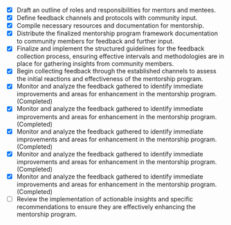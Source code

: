 - [x] Draft an outline of roles and responsibilities for mentors and mentees.
- [x] Define feedback channels and protocols with community input.
- [x] Compile necessary resources and documentation for mentorship.
- [x] Distribute the finalized mentorship program framework documentation to community members for feedback and further input.
- [X] Finalize and implement the structured guidelines for the feedback collection process, ensuring effective intervals and methodologies are in place for gathering insights from community members.
- [X] Begin collecting feedback through the established channels to assess the initial reactions and effectiveness of the mentorship program.
- [x] Monitor and analyze the feedback gathered to identify immediate improvements and areas for enhancement in the mentorship program. (Completed)
- [x] Monitor and analyze the feedback gathered to identify immediate improvements and areas for enhancement in the mentorship program. (Completed)
- [x] Monitor and analyze the feedback gathered to identify immediate improvements and areas for enhancement in the mentorship program. (Completed)
- [x] Monitor and analyze the feedback gathered to identify immediate improvements and areas for enhancement in the mentorship program. (Completed)
- [x] Monitor and analyze the feedback gathered to identify immediate improvements and areas for enhancement in the mentorship program. (Completed)
- [ ] Review the implementation of actionable insights and specific recommendations to ensure they are effectively enhancing the mentorship program.